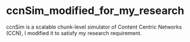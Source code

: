 ccnSim_modified_for_my_research
===============================

ccnSim is a scalable chunk-level simulator of Content Centric Networks (CCN), I modified it to satisfy my research requirement.